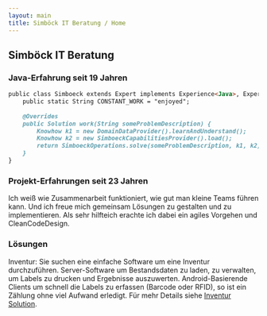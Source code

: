 ```yaml
---
layout: main 
title: Simböck IT Beratung / Home
---
```


## Simböck IT Beratung

### Java-Erfahrung seit 19 Jahren

```markdown
public class Simboeck extends Expert implements Experience<Java>, Experience<SQL> {
	public static String CONSTANT_WORK = "enjoyed";
	
	@Overrides
	public Solution work(String someProblemDescription) {
		Knowhow k1 = new DomainDataProvider().learnAndUnderstand();
		Knowhow k2 = new SimboeckCapabilitiesProvider().load();
		return SimboeckOperations.solve(someProblemDescription, k1, k2);
	}
}
```

### Projekt-Erfahrungen seit 23 Jahren

Ich weiß wie Zusammenarbeit funktioniert, wie gut man kleine Teams führen kann. Und ich freue mich gemeinsam Lösungen zu gestalten und zu implementieren. Als sehr hilfteich erachte ich dabei ein agiles Vorgehen und CleanCodeDesign.

### Lösungen

Inventur: Sie suchen eine einfache Software um eine Inventur durchzuführen. Server-Software um Bestandsdaten zu laden, zu verwalten, um Labels zu drucken und Ergebnisse auszuwerten. Android-Basierende Clients um schnell die Labels zu erfassen (Barcode oder RFID), so ist ein Zählung ohne viel Aufwand erledigt.
Für mehr Details siehe [Inventur Solution](http://chief-ernie.de/).

